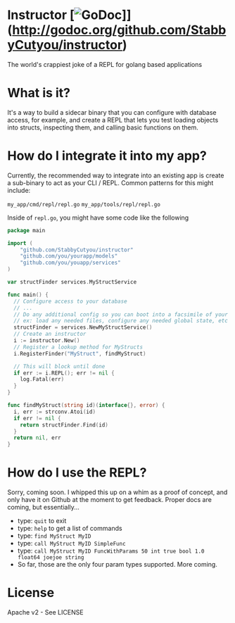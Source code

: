 # Instructor [![GoDoc](http://img.shields.io/badge/go-documentation-blue.svg?style=flat-square)]](http://godoc.org/github.com/StabbyCutyou/instructor)

The world's crappiest joke of a REPL for golang based applications

# What is it?

It's a way to build a sidecar binary that you can configure with database access,
for example, and create a REPL that lets you test loading objects into structs, inspecting
them, and calling basic functions on them.

# How do I integrate it into my app?

Currently, the recommended way to integrate into an existing app is create a sub-binary
to act as your CLI / REPL. Common patterns for this might include:

`my_app/cmd/repl/repl.go`
`my_app/tools/repl/repl.go`

Inside of `repl.go`, you might have some code like the following

```go
package main

import (
	"github.com/StabbyCutyou/instructor"
	"github.com/you/yourapp/models"
	"github.com/you/youapp/services"
)

var structFinder services.MyStructService

func main() {
  // Configure access to your database
  // ...
  // Do any additional config so you can boot into a facsimile of your app
  // ex: load any needed files, configure any needed global state, etc etc
  structFinder = services.NewMyStructService()
  // Create an instructor
  i := instructor.New()
  // Register a lookup method for MyStructs
  i.RegisterFinder("MyStruct", findMyStruct)

  // This will block until done
  if err := i.REPL(); err != nil {
    log.Fatal(err)
  }
}

func findMyStruct(string id)(interface{}, error) {
  i, err := strconv.Atoi(id)
  if err != nil {
    return structFinder.Find(id)
  }
  return nil, err
}
```

# How do I use the REPL?

Sorry, coming soon. I whipped this up on a whim as a proof of concept, and only
have it on Github at the moment to get feedback. Proper docs are coming, but essentially...

* type: `quit` to exit
* type: `help` to get a list of commands
* type: `find MyStruct MyID`
* type: `call MyStruct MyID SimpleFunc`
* type: `call MyStruct MyID FuncWithParams 50 int true bool 1.0 float64 joejoe string`
* So far, those are the only four param types supported. More coming.

# License

Apache v2 - See LICENSE
